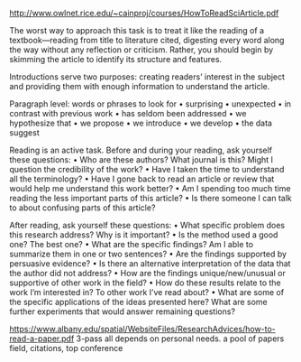 http://www.owlnet.rice.edu/~cainproj/courses/HowToReadSciArticle.pdf

The worst way to approach this task is to
treat it like the reading of a textbook—reading from title to literature cited, digesting
every word along the way without any reflection or criticism. Rather, you should begin
by skimming the article to identify its structure and features. 

Introductions serve two purposes: creating readers’ interest in the subject and providing
them with enough information to understand the article. 

Paragraph level: words or phrases to look for
• surprising
• unexpected
• in contrast with previous work
• has seldom been addressed
• we hypothesize that
• we propose
• we introduce
• we develop
• the data suggest

Reading is an active task. Before and during your reading, ask yourself these questions:
• Who are these authors? What journal is this? Might I question the credibility of
the work?
• Have I taken the time to understand all the terminology?
• Have I gone back to read an article or review that would help me understand this
work better?
• Am I spending too much time reading the less important parts of this article?
• Is there someone I can talk to about confusing parts of this article?

After reading, ask yourself these questions:
• What specific problem does this research address? Why is it important?
• Is the method used a good one? The best one?
• What are the specific findings? Am I able to summarize them in one or two
sentences?
• Are the findings supported by persuasive evidence?
• Is there an alternative interpretation of the data that the author did not address?
• How are the findings unique/new/unusual or supportive of other work in the field?
• How do these results relate to the work I’m interested in? To other work I’ve read
about?
• What are some of the specific applications of the ideas presented here? What are
some further experiments that would answer remaining questions?

https://www.albany.edu/spatial/WebsiteFiles/ResearchAdvices/how-to-read-a-paper.pdf
3-pass
all depends on personal needs.
a pool of papers
field, citations, top conference

